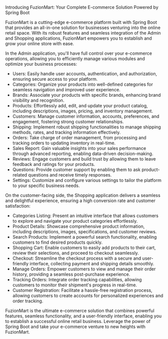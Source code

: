 Introducing FuzionMart: Your Complete E-commerce Solution Powered by Spring Boot

FuzionMart is a cutting-edge e-commerce platform built with Spring Boot that provides an all-in-one solution for businesses venturing into the online retail space. With its robust features and seamless integration of the Admin and Shopping applications, FuzionMart empowers you to establish and grow your online store with ease.

In the Admin application, you'll have full control over your e-commerce operations, allowing you to efficiently manage various modules and optimize your business processes:

- Users: Easily handle user accounts, authentication, and authorization, ensuring secure access to your platform.
- Categories: Organize your products into well-defined categories for seamless navigation and improved user experience.
- Brands: Associate your products with specific brands, enhancing brand visibility and recognition.
- Products: Effortlessly add, edit, and update your product catalog, including descriptions, images, pricing, and inventory management.
- Customers: Manage customer information, accounts, preferences, and engagement, fostering strong customer relationships.
- Shipping: Implement robust shipping functionalities to manage shipping methods, rates, and tracking information effectively.
- Orders: Take charge of order management, from processing and tracking orders to updating inventory in real-time.
- Sales Report: Gain valuable insights into your sales performance through advanced reporting, enabling data-driven decision-making.
- Reviews: Engage customers and build trust by allowing them to leave feedback and ratings for your products.
- Questions: Provide customer support by enabling them to ask product-related questions and receive timely responses.
- Settings: Customize and configure various settings to tailor the platform to your specific business needs.

On the customer-facing side, the Shopping application delivers a seamless and delightful experience, ensuring a high conversion rate and customer satisfaction:

- Categories Listing: Present an intuitive interface that allows customers to explore and navigate your product categories effortlessly.
- Product Details: Showcase comprehensive product information, including descriptions, images, specifications, and customer reviews.
- Search Products: Implement a powerful search functionality, enabling customers to find desired products quickly.
- Shopping Cart: Enable customers to easily add products to their cart, review their selections, and proceed to checkout seamlessly.
- Checkout: Streamline the checkout process with a secure and user-friendly interface, collecting payment and shipping details smoothly.
- Manage Orders: Empower customers to view and manage their order history, providing a seamless post-purchase experience.
- Tracking Orders: Integrate order tracking capabilities, allowing customers to monitor their shipment's progress in real-time.
- Customer Registration: Facilitate a hassle-free registration process, allowing customers to create accounts for personalized experiences and order tracking.

FuzionMart is the ultimate e-commerce solution that combines powerful features, seamless functionality, and a user-friendly interface, enabling you to establish a successful online retail business. Leverage the power of Spring Boot and take your e-commerce venture to new heights with FuzionMart.

